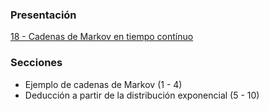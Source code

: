 ### Presentación

[18 - Cadenas de Markov en tiempo contínuo](https://www.overleaf.com/project/5c376e1a3d7cdc5c9060a3e2)

### Secciones
- Ejemplo de cadenas de Markov (1 - 4)
- Deducción a partir de la distribución exponencial (5 - 10)